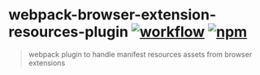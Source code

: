 [action-image]: https://github.com/cezaraugusto/webpack-browser-extension-resources-plugin/workflows/CI/badge.svg
[action-url]: https://github.com/cezaraugusto/webpack-browser-extension-resources-plugin/actions?query=workflow%3ACI
[npm-image]: https://img.shields.io/npm/v/webpack-browser-extension-resources-plugin.svg
[npm-url]: https://npmjs.org/package/webpack-browser-extension-resources-plugin

# webpack-browser-extension-resources-plugin [![workflow][action-image]][action-url] [![npm][npm-image]][npm-url]

> webpack plugin to handle manifest resources assets from browser extensions
